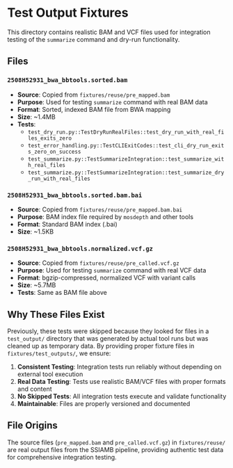 # Test Output Fixtures

This directory contains realistic BAM and VCF files used for integration testing of the `summarize` command and dry-run functionality.

## Files

### `2508H52931_bwa_bbtools.sorted.bam`

- **Source**: Copied from `fixtures/reuse/pre_mapped.bam`
- **Purpose**: Used for testing `summarize` command with real BAM data
- **Format**: Sorted, indexed BAM file from BWA mapping
- **Size**: ~1.4MB
- **Tests**:
  - `test_dry_run.py::TestDryRunRealFiles::test_dry_run_with_real_files_exits_zero`
  - `test_error_handling.py::TestCLIExitCodes::test_cli_dry_run_exits_zero_on_success`
  - `test_summarize.py::TestSummarizeIntegration::test_summarize_with_real_files`
  - `test_summarize.py::TestSummarizeIntegration::test_summarize_dry_run_with_real_files`

### `2508H52931_bwa_bbtools.sorted.bam.bai`

- **Source**: Copied from `fixtures/reuse/pre_mapped.bam.bai`
- **Purpose**: BAM index file required by `mosdepth` and other tools
- **Format**: Standard BAM index (.bai)
- **Size**: ~1.5KB

### `2508H52931_bwa_bbtools.normalized.vcf.gz`

- **Source**: Copied from `fixtures/reuse/pre_called.vcf.gz`
- **Purpose**: Used for testing `summarize` command with real VCF data
- **Format**: bgzip-compressed, normalized VCF with variant calls
- **Size**: ~5.7MB
- **Tests**: Same as BAM file above

## Why These Files Exist

Previously, these tests were skipped because they looked for files in a `test_output/` directory that was generated by actual tool runs but was cleaned up as temporary data. By providing proper fixture files in `fixtures/test_outputs/`, we ensure:

1. **Consistent Testing**: Integration tests run reliably without depending on external tool execution
2. **Real Data Testing**: Tests use realistic BAM/VCF files with proper formats and content
3. **No Skipped Tests**: All integration tests execute and validate functionality
4. **Maintainable**: Files are properly versioned and documented

## File Origins

The source files (`pre_mapped.bam` and `pre_called.vcf.gz`) in `fixtures/reuse/` are real output files from the SSIAMB pipeline, providing authentic test data for comprehensive integration testing.
